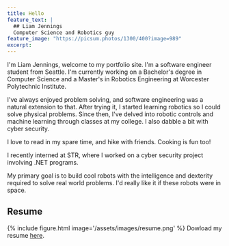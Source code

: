 ```yaml
---
title: Hello
feature_text: |
  ## Liam Jennings
  Computer Science and Robotics guy
feature_image: "https://picsum.photos/1300/400?image=989"
excerpt: 
---
```



I'm Liam Jennings, welcome to my portfolio site. I'm a software engineer student from Seattle. I'm currently working on a Bachelor's degree in Computer Science and a Master's in Robotics Engineering at Worcester Polytechnic Institute.

I've always enjoyed problem solving, and software engineering was a natural extension to that. After trying it, I started learning robotics so I could solve physical problems. Since then, I've delved into robotic controls and machine learning through classes at my college. I also dabble a bit with cyber security.

I love to read in my spare time, and hike with friends. Cooking is fun too!

I recently interned at STR, where I worked on a cyber security project involving .NET programs. 

My primary goal is to build cool robots with the intelligence and dexterity required to solve real world problems. I'd really like it if these robots were in space.




## Resume
{% include figure.html image='/assets/images/resume.png' %}
Dowload my resume [here](/assets/documents/Liam_Jennings_Resume.pdf).
